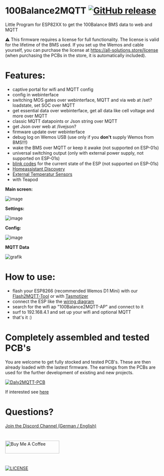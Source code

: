 # 100Balance2MQTT [![GitHub release](https://img.shields.io/github/release/softwarecrash/100Balance2MQTT?include_prereleases=&sort=semver&color=blue)](https://github.com/softwarecrash/100Balance2MQTT/releases/latest)
Little Program for ESP82XX to get the 100Balance BMS data to web and MQTT

:warning: This firmware requires a license for full functionality. The license is valid for the lifetime of the BMS used. If you set up the Wemos and cable yourself, you can purchase the license at https://all-solutions.store/license (when purchasing the PCBs in the store, it is automatically included). 


# Features:
- captive portal for wifi and MQTT config
- config in webinterface
- switching MOS gates over webinterface, MQTT and via web at /set?loadstate, set SOC over MQTT
- get essential data over webinterface, get all data like cell voltage and more over MQTT
- classic MQTT datapoints or Json string over MQTT
- get Json over web at /livejson?
- firmware update over webinterface
- debug log on Wemos USB (use only if you **don't** supply Wemos from BMS!!!)
- wake the BMS over MQTT or keep it awake (not supported on ESP-01s)
- universal switching output (only with external power supply, not supported on ESP-01s)
- [blink codes](https://github.com/softwarecrash/100Balance2MQTT/wiki/Blink-Codes) for the current state of the ESP (not supported on ESP-01s)
- [Homeassistant Discovery](https://github.com/softwarecrash/100Balance2MQTT/wiki/HomeAssistant-integration)
- [External Temperatur Sensors](https://github.com/softwarecrash/100Balance2MQTT/wiki/Wiring-temperature-sensors)
- with Teapod


**Main screen:**

![image](https://github.com/softwarecrash/100Balance2MQTT/assets/17761850/630b63fa-9093-43e7-a2c0-d4f8648c7ebe)


**Settings:**

![image](https://github.com/softwarecrash/100Balance2MQTT/assets/17761850/f4839109-6d31-4f6b-bfdb-c29350f29c0a)


**Config:**

![image](https://github.com/softwarecrash/100Balance2MQTT/assets/17761850/4b4e9e07-cb65-441c-9ec6-e8e2df84f7c1)


**MQTT Data**

![grafik](https://user-images.githubusercontent.com/44615614/161782578-aabdde4d-4f51-4312-9392-9fdf4d45df24.png)


# How to use:
- flash your ESP8266 (recommended Wemos D1 Mini) with our [Flash2MQTT-Tool](https://all-solutions.github.io/Flash2MQTT/?get=100Balance2MQTT) or with [Tasmotizer](https://github.com/tasmota/tasmotizer/releases)
- connect the ESP like the [wiring diagram](https://github.com/softwarecrash/100Balance2MQTT/wiki/Wiring)
- search for the wifi ap "100Balance2MQTT-AP" and connect to it
- surf to 192.168.4.1 and set up your wifi and optional MQTT
- that's it :)

# Completely assembled and tested PCB's

You are welcome to get fully stocked and tested PCB's. These are then already loaded with the lastest firmware. The earnings from the PCBs are used for the further development of existing and new projects.

[![Daly2MQTT-PCB](https://github.com/softwarecrash/100Balance2MQTT/assets/17761850/22e8c226-9603-464c-b1d4-0f7c043b77b4)](https://all-solutions.store)


If interested see [here](https://all-solutions.store)


# Questions? 
[Join the Discord Channel (German / English)](https://discord.gg/7gTJk22JDE)

#
[<img src="https://cdn.buymeacoffee.com/buttons/default-orange.png" alt="Buy Me A Coffee" height="41" width="174"/>](https://donate.softwarecrash.de)
# 
[![LICENSE](https://licensebuttons.net/l/by-nc-nd/4.0/88x31.png)](https://creativecommons.org/licenses/by-nc-nd/4.0/)
